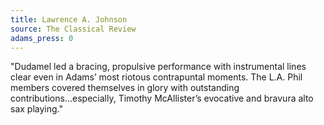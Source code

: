 ```yaml
---
title: Lawrence A. Johnson
source: The Classical Review
adams_press: 0
---
```

"Dudamel led a bracing, propulsive performance with instrumental lines clear even in Adams&#8217; most riotous contrapuntal moments. The L.A. Phil members covered themselves in glory with outstanding contributions...especially, Timothy McAllister&#8217;s evocative and bravura alto sax playing."